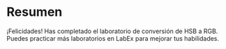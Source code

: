 # Resumen

¡Felicidades! Has completado el laboratorio de conversión de HSB a RGB. Puedes practicar más laboratorios en LabEx para mejorar tus habilidades.
